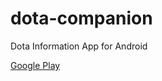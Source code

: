 # dota-companion
Dota Information App for Android

[Google Play](https://play.google.com/store/apps/details?id=com.yigitsezer.dotacompanion)
